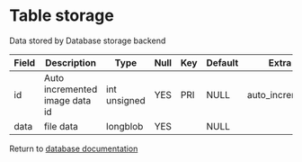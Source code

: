 Table storage
===========
Data stored by Database storage backend

| Field | Description | Type | Null | Key | Default | Extra |
| ----- | ----------- | ---- | ---- | --- | ------- | ----- |
| id | Auto incremented image data id | int unsigned | YES | PRI | NULL | auto_increment |    
| data | file data | longblob | YES |  | NULL |  |    

Return to [database documentation](help/database)
